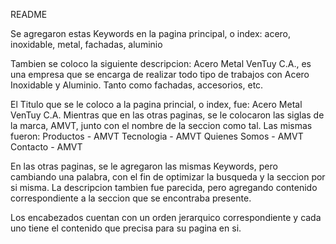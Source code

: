 README

Se agregaron estas Keywords en la pagina principal, o index:
acero, inoxidable, metal, fachadas, aluminio

Tambien se coloco la siguiente descripcion: 
Acero Metal VenTuy C.A., es una empresa que se encarga de realizar todo tipo de trabajos con Acero Inoxidable y Aluminio. Tanto como fachadas, accesorios, etc.

El Titulo que se le coloco a la pagina princial, o index, fue: Acero Metal VenTuy C.A.
Mientras que en las otras paginas, se le colocaron las siglas de la marca, AMVT, junto con el nombre de la seccion como tal. Las mismas fueron:
Productos - AMVT
Tecnologia - AMVT
Quienes Somos - AMVT
Contacto - AMVT

En las otras paginas, se le agregaron las mismas Keywords, pero cambiando una palabra, con el fin de optimizar la busqueda y la seccion por si misma. 
La descripcion tambien fue parecida, pero agregando contenido correspondiente a la seccion que se encontraba presente. 

Los encabezados cuentan con un orden jerarquico correspondiente y cada uno tiene el contenido que precisa para su pagina en si. 